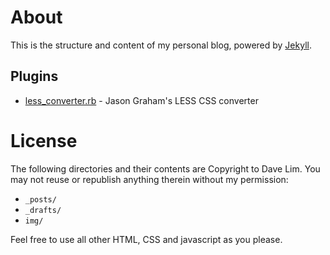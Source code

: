 # About
 
This is the structure and content of my personal blog, powered by [Jekyll][1]. 


## Plugins
* [less_converter.rb][2] - Jason Graham's LESS CSS converter 

# License

The following directories and their contents are Copyright to Dave Lim. You may not reuse or republish anything therein without my permission:

* `_posts/` 
* `_drafts/`
* `img/`

Feel free to use all other HTML, CSS and javascript as you please. 

[1]:http://github.com/mojombo/jekyll
[2]:https://gist.github.com/639920/
 